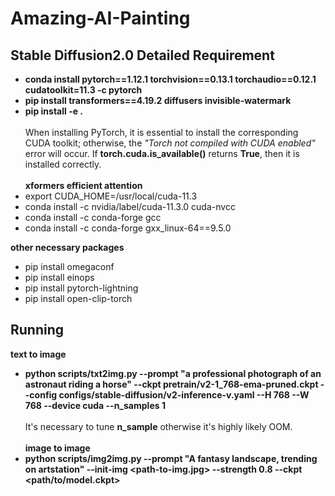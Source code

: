 # Amazing-AI-Painting

## Stable Diffusion2.0 Detailed Requirement
* **conda install pytorch==1.12.1 torchvision==0.13.1 torchaudio==0.12.1 cudatoolkit=11.3 -c pytorch**
* **pip install transformers==4.19.2 diffusers invisible-watermark**
* **pip install -e .**\
\
When installing PyTorch, it is essential to install the corresponding CUDA toolkit; otherwise, the *"Torch not compiled with CUDA enabled"* error will occur. If **torch.cuda.is_available()** returns **True**, then it is installed correctly.\
\
**xformers efficient attention**
* export CUDA_HOME=/usr/local/cuda-11.3
* conda install -c nvidia/label/cuda-11.3.0 cuda-nvcc
* conda install -c conda-forge gcc
* conda install -c conda-forge gxx_linux-64==9.5.0

**other necessary packages**
* pip install omegaconf
* pip install einops
* pip install pytorch-lightning
* pip install open-clip-torch


## Running
**text to image**
* **python scripts/txt2img.py --prompt "a professional photograph of an astronaut riding a horse" --ckpt pretrain/v2-1_768-ema-pruned.ckpt --config configs/stable-diffusion/v2-inference-v.yaml --H 768 --W 768 --device cuda --n_samples 1**
\
\
It's necessary to tune **n_sample** otherwise it's highly likely OOM.
\
\
**image to image**
* **python scripts/img2img.py --prompt "A fantasy landscape, trending on artstation" --init-img <path-to-img.jpg> --strength 0.8 --ckpt <path/to/model.ckpt>**
